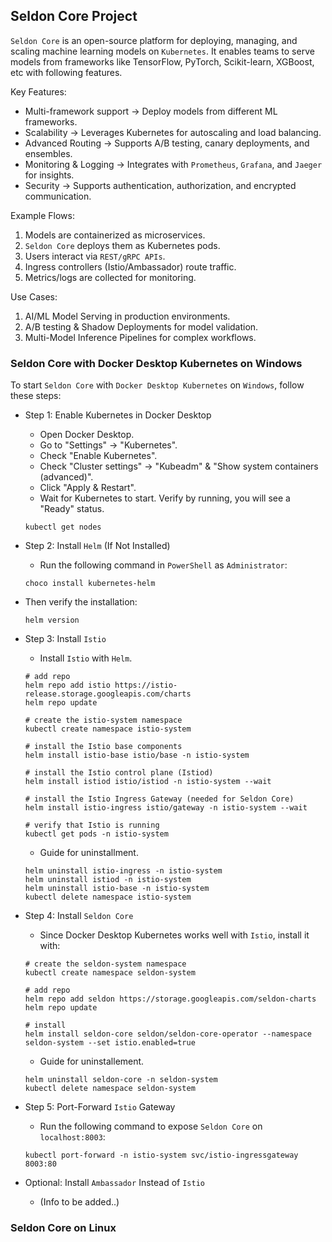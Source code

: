 ## Seldon Core Project
`Seldon Core` is an open-source platform for deploying, managing, and scaling machine learning models on `Kubernetes`. It enables teams to serve models from frameworks like TensorFlow, PyTorch, Scikit-learn, XGBoost, etc with following features. 

Key Features:
- Multi-framework support → Deploy models from different ML frameworks.
- Scalability → Leverages Kubernetes for autoscaling and load balancing.
- Advanced Routing → Supports A/B testing, canary deployments, and ensembles.
- Monitoring & Logging → Integrates with `Prometheus`, `Grafana`, and `Jaeger` for insights.
- Security → Supports authentication, authorization, and encrypted communication.

Example Flows:
1. Models are containerized as microservices.
2. `Seldon Core` deploys them as Kubernetes pods.
3. Users interact via `REST/gRPC APIs`.
4. Ingress controllers (Istio/Ambassador) route traffic.
5. Metrics/logs are collected for monitoring.

Use Cases:
1. AI/ML Model Serving in production environments.
2. A/B testing & Shadow Deployments for model validation.
3. Multi-Model Inference Pipelines for complex workflows.

### Seldon Core with Docker Desktop Kubernetes on Windows
To start `Seldon Core` with `Docker Desktop Kubernetes` on `Windows`, follow these steps:

- Step 1: Enable Kubernetes in Docker Desktop
    - Open Docker Desktop.
    - Go to "Settings" → "Kubernetes".
    - Check "Enable Kubernetes".
    - Check "Cluster settings" → "Kubeadm" & "Show system containers (advanced)".
    - Click "Apply & Restart".
    - Wait for Kubernetes to start. Verify by running, you will see a "Ready" status.
    ```
    kubectl get nodes
    ```

- Step 2: Install `Helm` (If Not Installed)
    - Run the following command in `PowerShell` as `Administrator`:
    ```
    choco install kubernetes-helm
    ```
- Then verify the installation:
    ```
    helm version
    ```

- Step 3: Install `Istio`
    - Install `Istio` with `Helm`.
    ```
    # add repo
    helm repo add istio https://istio-release.storage.googleapis.com/charts
    helm repo update

    # create the istio-system namespace
    kubectl create namespace istio-system

    # install the Istio base components
    helm install istio-base istio/base -n istio-system

    # install the Istio control plane (Istiod)
    helm install istiod istio/istiod -n istio-system --wait

    # install the Istio Ingress Gateway (needed for Seldon Core)
    helm install istio-ingress istio/gateway -n istio-system --wait

    # verify that Istio is running
    kubectl get pods -n istio-system
    ```
    - Guide for uninstallment.
    ```
    helm uninstall istio-ingress -n istio-system
    helm uninstall istiod -n istio-system
    helm uninstall istio-base -n istio-system
    kubectl delete namespace istio-system
    ```

- Step 4: Install `Seldon Core`
    - Since Docker Desktop Kubernetes works well with `Istio`, install it with:
    ```
    # create the seldon-system namespace
    kubectl create namespace seldon-system

    # add repo
    helm repo add seldon https://storage.googleapis.com/seldon-charts
    helm repo update

    # install
    helm install seldon-core seldon/seldon-core-operator --namespace seldon-system --set istio.enabled=true
    ```
    - Guide for uninstallement.
    ```
    helm uninstall seldon-core -n seldon-system
    kubectl delete namespace seldon-system
    ```

- Step 5: Port-Forward `Istio` Gateway
    - Run the following command to expose `Seldon Core` on `localhost:8003`:
    ```
    kubectl port-forward -n istio-system svc/istio-ingressgateway 8003:80
    ```

- Optional: Install `Ambassador` Instead of `Istio`
    - (Info to be added..)

### Seldon Core on Linux
